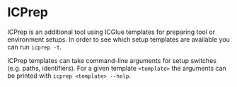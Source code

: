 # ICPrep

ICPrep is an additional tool using ICGlue templates for preparing tool or environment setups.
In order to see which setup templates are available you can run `icprep -t`.

ICPrep templates can take command-line arguments for setup switches (e.g. paths, identifiers).
For a given template `<template>` the arguments can be printed with `icprep <template> --help`.
